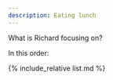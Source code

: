 ```yaml
---
description: Eating lunch
---
```


What is Richard focusing on?

In this order:

{% include_relative list.md %}
